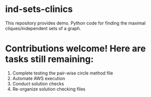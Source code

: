 # ind-sets-clinics
This repository provides demo. Python code for finding the maximal cliques/independent sets of a graph.

# Contributions welcome! Here are tasks still remaining:  
1) Complete testing the pair-wise circle method file 
2) Automate AWS execution 
3) Conduct solution checks
4) Re-organize solution checking files  

